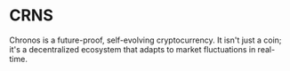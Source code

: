 # CRNS
Chronos is a future-proof, self-evolving cryptocurrency. It isn't just a coin; it's a decentralized ecosystem that adapts to market fluctuations in real-time.
